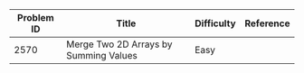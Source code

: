 | Problem ID | Title | Difficulty | Reference
| --- | --- | --- | ---
| 2570 | Merge Two 2D Arrays by Summing Values | Easy | 

